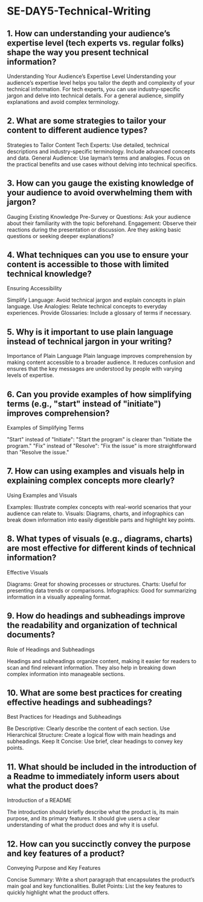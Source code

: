 # SE-DAY5-Technical-Writing
## 1. How can understanding your audience’s expertise level (tech experts vs. regular folks) shape the way you present technical information?
Understanding Your Audience’s Expertise Level
Understanding your audience’s expertise level helps you tailor the depth and complexity of your technical information. For tech experts, you can use industry-specific jargon and delve into technical details. For a general audience, simplify explanations and avoid complex terminology.

## 2. What are some strategies to tailor your content to different audience types?
Strategies to Tailor Content
Tech Experts: Use detailed, technical descriptions and industry-specific terminology. Include advanced concepts and data.
General Audience: Use layman’s terms and analogies. Focus on the practical benefits and use cases without delving into technical specifics.

## 3. How can you gauge the existing knowledge of your audience to avoid overwhelming them with jargon?
Gauging Existing Knowledge
Pre-Survey or Questions: Ask your audience about their familiarity with the topic beforehand.
Engagement: Observe their reactions during the presentation or discussion. Are they asking basic questions or seeking deeper explanations?

## 4. What techniques can you use to ensure your content is accessible to those with limited technical knowledge?

 Ensuring Accessibility

Simplify Language: Avoid technical jargon and explain concepts in plain language.
Use Analogies: Relate technical concepts to everyday experiences.
Provide Glossaries: Include a glossary of terms if necessary.
## 5. Why is it important to use plain language instead of technical jargon in your writing?

 Importance of Plain Language
Plain language improves comprehension by making content accessible to a broader audience. It reduces confusion and ensures that the key messages are understood by people with varying levels of expertise.

## 6. Can you provide examples of how simplifying terms (e.g., "start" instead of "initiate") improves comprehension?
Examples of Simplifying Terms

"Start" instead of "Initiate": "Start the program" is clearer than "Initiate the program."
"Fix" instead of "Resolve": "Fix the issue" is more straightforward than "Resolve the issue."

## 7. How can using examples and visuals help in explaining complex concepts more clearly?

Using Examples and Visuals

Examples: Illustrate complex concepts with real-world scenarios that your audience can relate to.
Visuals: Diagrams, charts, and infographics can break down information into easily digestible parts and highlight key points.

## 8. What types of visuals (e.g., diagrams, charts) are most effective for different kinds of technical information?
Effective Visuals

Diagrams: Great for showing processes or structures.
Charts: Useful for presenting data trends or comparisons.
Infographics: Good for summarizing information in a visually appealing format.

## 9. How do headings and subheadings improve the readability and organization of technical documents?

Role of Headings and Subheadings

Headings and subheadings organize content, making it easier for readers to scan and find relevant information. They also help in breaking down complex information into manageable sections.
## 10. What are some best practices for creating effective headings and subheadings?

Best Practices for Headings and Subheadings

Be Descriptive: Clearly describe the content of each section.
Use Hierarchical Structure: Create a logical flow with main headings and subheadings.
Keep It Concise: Use brief, clear headings to convey key points.
## 11. What should be included in the introduction of a Readme to immediately inform users about what the product does?
Introduction of a README

The introduction should briefly describe what the product is, its main purpose, and its primary features. It should give users a clear understanding of what the product does and why it is useful.

## 12. How can you succinctly convey the purpose and key features of a product?

Conveying Purpose and Key Features

Concise Summary: Write a short paragraph that encapsulates the product’s main goal and key functionalities.
Bullet Points: List the key features to quickly highlight what the product offers.
